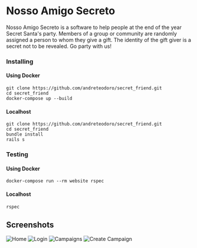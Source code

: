 # Nosso Amigo Secreto

Nosso Amigo Secreto is a software to help people at the end of the year Secret Santa's party.
Members of a group or community are randomly assigned a person to whom they give a gift. The identity of the gift giver is a secret not to be revealed.
Go party with us!

### Installing

#### Using Docker
```
git clone https://github.com/andreteodoro/secret_friend.git
cd secret_friend
docker-compose up --build
```

#### Localhost
```
git clone https://github.com/andreteodoro/secret_friend.git
cd secret_friend
bundle install
rails s
```

### Testing

#### Using Docker
```
docker-compose run --rm website rspec
```

#### Localhost
```
rspec
```

## Screenshots

![Home](http://res.cloudinary.com/alteodoro/image/upload/v1516733935/secret_friend/create_campaign.png)
![Login](http://res.cloudinary.com/alteodoro/image/upload/v1516733935/secret_friend/login.png)
![Campaigns](http://res.cloudinary.com/alteodoro/image/upload/v1516733935/secret_friend/create_campaign.png)
![Create Campaign](http://res.cloudinary.com/alteodoro/image/upload/v1516733935/secret_friend/create_campaign.png)
